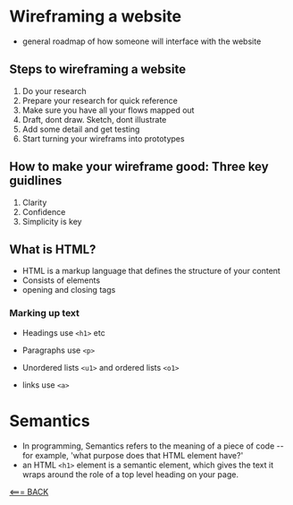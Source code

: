
# Wireframing a website

- general roadmap of how someone will interface with the website

## Steps to wireframing a website

1. Do your research
2. Prepare your research for quick reference
3. Make sure you have all your flows mapped out
4. Draft, dont draw. Sketch, dont illustrate
5. Add some detail and get testing
6. Start turning your wireframs into prototypes

## How to make your wireframe good: Three key guidlines

1. Clarity
2. Confidence
3. Simplicity is key

## What is HTML?

- HTML is a markup language that defines the structure of your content
- Consists of elements
- opening and closing tags

### Marking up text

- Headings use `<h1>` etc

- Paragraphs use `<p>`

- Unordered lists `<u1>` and ordered lists `<o1>`

- links use `<a>`

# Semantics

- In programming, Semantics refers to the meaning of a piece of code -- for example, 'what purpose does that HTML element have?'
- an HTML `<h1>` element is a semantic element, which gives the text it wraps around the role of a top level heading on your page.

[<=== BACK](README.md)
